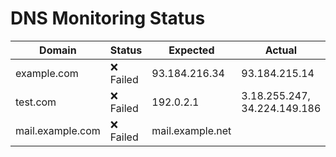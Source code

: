 # DNS Monitoring Status

| Domain           | Status     | Expected         | Actual           | Timestamp              |
|------------------|------------|------------------|------------------|------------------------|
| example.com | ❌ Failed | 93.184.216.34 | 93.184.215.14 | 2024-10-25 13:16:28.778268 |
| test.com | ❌ Failed | 192.0.2.1 | 3.18.255.247, 34.224.149.186 | 2024-10-25 13:16:28.873414 |
| mail.example.com | ❌ Failed | mail.example.net |  | 2024-10-25 13:16:28.915883 |
